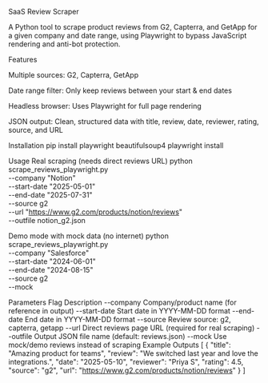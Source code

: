 SaaS Review Scraper

A Python tool to scrape product reviews from G2, Capterra, and GetApp for a given company and date range, using Playwright to bypass JavaScript rendering and anti-bot protection.

Features

Multiple sources: G2, Capterra, GetApp

Date range filter: Only keep reviews between your start & end dates

Headless browser: Uses Playwright for full page rendering

JSON output: Clean, structured data with title, review, date, reviewer, rating, source, and URL

Installation
pip install playwright beautifulsoup4
playwright install

Usage
Real scraping (needs direct reviews URL)
python scrape_reviews_playwright.py \
  --company "Notion" \
  --start-date "2025-05-01" \
  --end-date "2025-07-31" \
  --source g2 \
  --url "https://www.g2.com/products/notion/reviews" \
  --outfile notion_g2.json

Demo mode with mock data (no internet)
python scrape_reviews_playwright.py \
  --company "Salesforce" \
  --start-date "2024-06-01" \
  --end-date "2024-08-15" \
  --source g2 \
  --mock

Parameters
Flag	Description
--company	Company/product name (for reference in output)
--start-date	Start date in YYYY-MM-DD format
--end-date	End date in YYYY-MM-DD format
--source	Review source: g2, capterra, getapp
--url	Direct reviews page URL (required for real scraping)
--outfile	Output JSON file name (default: reviews.json)
--mock	Use mock/demo reviews instead of scraping
Example Outputs
[
  {
    "title": "Amazing product for teams",
    "review": "We switched last year and love the integrations.",
    "date": "2025-05-10",
    "reviewer": "Priya S",
    "rating": 4.5,
    "source": "g2",
    "url": "https://www.g2.com/products/notion/reviews"
  }
]